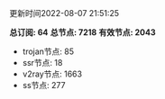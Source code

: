 更新时间2022-08-07 21:51:25

**总订阅: 64**
**总节点: 7218**
**有效节点: 2043**
- trojan节点: 85
- ssr节点: 18
- v2ray节点: 1663
- ss节点: 277
